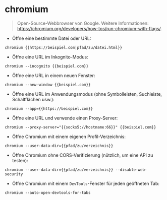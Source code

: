 # chromium

> Open-Source-Webbrowser von Google.
> Weitere Informationen: <https://chromium.org/developers/how-tos/run-chromium-with-flags/>.

- Öffne eine bestimmte Datei oder URL:

`chromium {{https://beispiel.com|pfad/zu/datei.html}}`

- Öffne eine URL im Inkognito-Modus:

`chromium --incognito {{beispiel.com}}`

- Öffne eine URL in einem neuen Fenster:

`chromium --new-window {{beispiel.com}}`

- Öffne eine URL im Anwendungsmodus (ohne Symbolleisten, Suchleiste, Schaltflächen usw.):

`chromium --app={{https://beispiel.com}}`

- Öffne eine URL und verwende einen Proxy-Server:

`chromium --proxy-server="{{socks5://hostname:66}}" {{beispiel.com}}`

- Öffne Chromium mit einem eigenen Profil-Verzeichnis:

`chromium --user-data-dir={{pfad/zu/verzeichnis}}`

- Öffne Chromium ohne CORS-Verifizierung (nützlich, um eine API zu testen):

`chromium --user-data-dir={{pfad/zu/verzeichnis}} --disable-web-security`

- Öffne Chromium mit einem `DevTools`-Fenster für jeden geöffneten Tab:

`chromium --auto-open-devtools-for-tabs`
